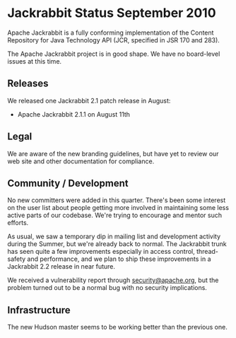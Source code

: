 <!--
   Licensed to the Apache Software Foundation (ASF) under one or more
   contributor license agreements.  See the NOTICE file distributed with
   this work for additional information regarding copyright ownership.
   The ASF licenses this file to You under the Apache License, Version 2.0
   (the "License"); you may not use this file except in compliance with
   the License.  You may obtain a copy of the License at

       http://www.apache.org/licenses/LICENSE-2.0

   Unless required by applicable law or agreed to in writing, software
   distributed under the License is distributed on an "AS IS" BASIS,
   WITHOUT WARRANTIES OR CONDITIONS OF ANY KIND, either express or implied.
   See the License for the specific language governing permissions and
   limitations under the License.
-->

Jackrabbit Status September 2010
================================
Apache Jackrabbit is a fully conforming implementation of the Content
Repository for Java Technology API (JCR, specified in JSR 170 and 283).

The Apache Jackrabbit project is in good shape. We have no board-level
issues at this time.


Releases
--------
We released one Jackrabbit 2.1 patch release in August:

* Apache Jackrabbit 2.1.1 on August 11th


Legal
-----
We are aware of the new branding guidelines, but have yet to review our web
site and other documentation for compliance.


Community / Development
-----------------------
No new committers were added in this quarter. There's been some interest on
the user list about people getting more involved in maintaining some less
active parts of our codebase. We're trying to encourage and mentor such
efforts.

As usual, we saw a temporary dip in mailing list and development activity
during the Summer, but we're already back to normal. The Jackrabbit trunk
has seen quite a few improvements especially in access control,
thread-safety and performance, and we plan to ship these improvements in a
Jackrabbit 2.2 release in near future.

We received a vulnerability report through security@apache.org, but the
problem turned out to be a normal bug with no security implications. 


Infrastructure
--------------
The new Hudson master seems to be working better than the previous one.
